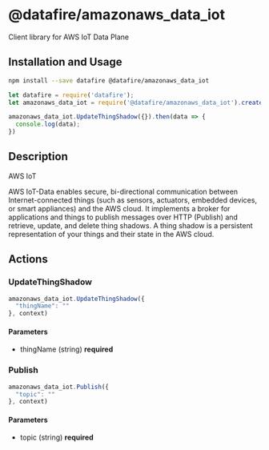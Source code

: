 # @datafire/amazonaws_data_iot

Client library for AWS IoT Data Plane

## Installation and Usage
```bash
npm install --save datafire @datafire/amazonaws_data_iot
```

```js
let datafire = require('datafire');
let amazonaws_data_iot = require('@datafire/amazonaws_data_iot').create();

amazonaws_data_iot.UpdateThingShadow({}).then(data => {
  console.log(data);
})
```

## Description
<fullname>AWS IoT</fullname> <p>AWS IoT-Data enables secure, bi-directional communication between Internet-connected things (such as sensors, actuators, embedded devices, or smart appliances) and the AWS cloud. It implements a broker for applications and things to publish messages over HTTP (Publish) and retrieve, update, and delete thing shadows. A thing shadow is a persistent representation of your things and their state in the AWS cloud.</p>

## Actions
### UpdateThingShadow



```js
amazonaws_data_iot.UpdateThingShadow({
  "thingName": ""
}, context)
```

#### Parameters
* thingName (string) **required**

### Publish



```js
amazonaws_data_iot.Publish({
  "topic": ""
}, context)
```

#### Parameters
* topic (string) **required**

